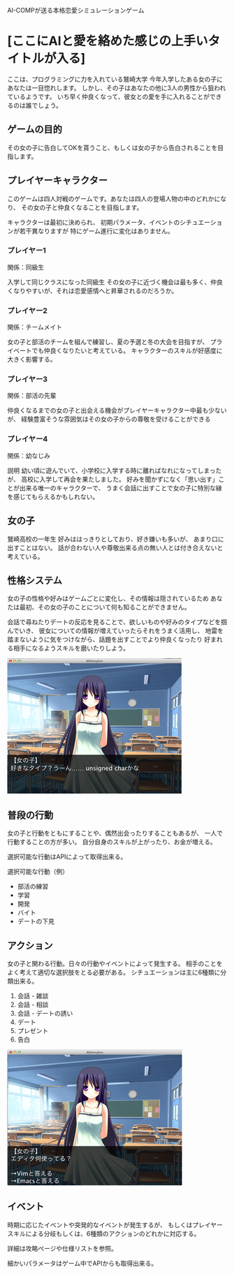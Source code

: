 AI-COMPが送る本格恋愛シミュレーションゲーム

# [ここにAIと愛を絡めた感じの上手いタイトルが入る]

ここは、プログラミングに力を入れている鷲崎大学
今年入学したある女の子にあなたは一目惚れします。
しかし、その子はあなたの他に3人の男性から狙われているようです。
いち早く仲良くなって、彼女との愛を手に入れることができるのは誰でしょう。

## ゲームの目的
その女の子に告白してOKを貰うこと、もしくは女の子から告白されることを目指します。

## プレイヤーキャラクター

このゲームは四人対戦のゲームです。あなたは四人の登場人物の中のどれかになり、
その女の子と仲良くなることを目指します。

キャラクターは最初に決められ、
初期パラメータ、イベントのシチュエーションが若干異なりますが
特にゲーム進行に変化はありません。

### プレイヤー1
関係：同級生

入学して同じクラスになった同級生
その女の子に近づく機会は最も多く、仲良くなりやすいが、それは恋愛感情へと昇華されるのだろうか。

### プレイヤー2
関係：チームメイト

女の子と部活のチームを組んで練習し、夏の予選と冬の大会を目指すが、
プライベートでも仲良くなりたいと考えている。
キャラクターのスキルが好感度に大きく影響する。

### プレイヤー3
関係：部活の先輩

仲良くなるまでの女の子と出会える機会がプレイヤーキャラクター中最も少ないが、
経験豊富そうな雰囲気はその女の子からの尊敬を受けることができる
 
### プレイヤー4
関係：幼なじみ

説明
幼い頃に遊んでいて、小学校に入学する時に離ればなれになってしまったが、
高校に入学して再会を果たしました。
好みを聞かずになく「思い出す」ことが出来る唯一のキャラクターで、
うまく会話に出すことで女の子に特別な縁を感じてもらえるかもしれない。

## 女の子

鷲崎高校の一年生
好みははっきりとしており、好き嫌いも多いが、
あまり口に出すことはない。
話が合わない人や尊敬出来る点の無い人とは付き合えないと考えている。

## 性格システム

女の子の性格や好みはゲームごとに変化し、その情報は隠されているため
あなたは最初、その女の子のことについて何も知ることができません。

会話で尋ねたりデートの反応を見ることで、欲しいものや好みのタイプなどを掴んでいき、
彼女についての情報が増えていったらそれをうまく活用し、
地雷を踏まないように気をつけながら、話題を出すことでより仲良くなったり
好まれる相手になるようスキルを磨いたりしよう。

![好きなタイプ](img/screenshot1.png "好きなタイプは？")

## 普段の行動
女の子と行動をともにすることや、偶然出会ったりすることもあるが、
一人で行動することの方が多い。
自分自身のスキルが上がったり、お金が増える。

選択可能な行動はAPIによって取得出来る。

選択可能な行動（例）

* 部活の練習
* 学習
* 開発
* バイト
* デートの下見

## アクション
女の子と関わる行動。日々の行動やイベントによって発生する。
相手のことをよく考えて適切な選択肢をとる必要がある。
シチュエーションは主に6種類に分類出来る。

1. 会話 - 雑談
1. 会話 - 相談
1. 会話 - デートの誘い
1. デート
1. プレゼント
1. 告白

![会話-雑談](img/screenshot2.png "雑談の例")

## イベント

時期に応じたイベントや突発的なイベントが発生するが、
もしくはプレイヤースキルによる分岐もしくは、6種類のアクションのどれかに対応する。

詳細は攻略ページや仕様リストを参照。

細かいパラメータはゲーム中でAPIからも取得出来る。